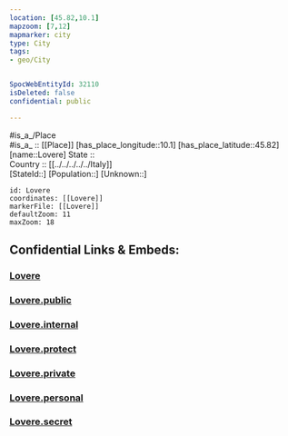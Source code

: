 ```yaml
---
location: [45.82,10.1] 
mapzoom: [7,12] 
mapmarker: city 
type: City
tags:
- geo/City


SpocWebEntityId: 32110
isDeleted: false
confidential: public

---
```

#is_a_/Place  
#is_a_ :: [[Place]] 
[has_place_longitude::10.1] 
[has_place_latitude::45.82] 
[name::Lovere] 
State ::  
Country :: [[../../../../../Italy]]  
[StateId::] 
[Population::] 
[Unknown::] 


```leaflet
id: Lovere
coordinates: [[Lovere]] 
markerFile: [[Lovere]] 
defaultZoom: 11 
maxZoom: 18
```


## Confidential Links & Embeds: 

### [Lovere](/_Standards/Earth/Continent/Europe/Europe~South/Italy/regions~Italy/Lombardy/Brescia/City/Lovere.md) 

### [Lovere.public](/_public/Earth/Continent/Europe/Europe~South/Italy/regions~Italy/Lombardy/Brescia/City/Lovere.public.md) 

### [Lovere.internal](/_internal/Earth/Continent/Europe/Europe~South/Italy/regions~Italy/Lombardy/Brescia/City/Lovere.internal.md) 

### [Lovere.protect](/_protect/Earth/Continent/Europe/Europe~South/Italy/regions~Italy/Lombardy/Brescia/City/Lovere.protect.md) 

### [Lovere.private](/_private/Earth/Continent/Europe/Europe~South/Italy/regions~Italy/Lombardy/Brescia/City/Lovere.private.md) 

### [Lovere.personal](/_personal/Earth/Continent/Europe/Europe~South/Italy/regions~Italy/Lombardy/Brescia/City/Lovere.personal.md) 

### [Lovere.secret](/_secret/Earth/Continent/Europe/Europe~South/Italy/regions~Italy/Lombardy/Brescia/City/Lovere.secret.md)

